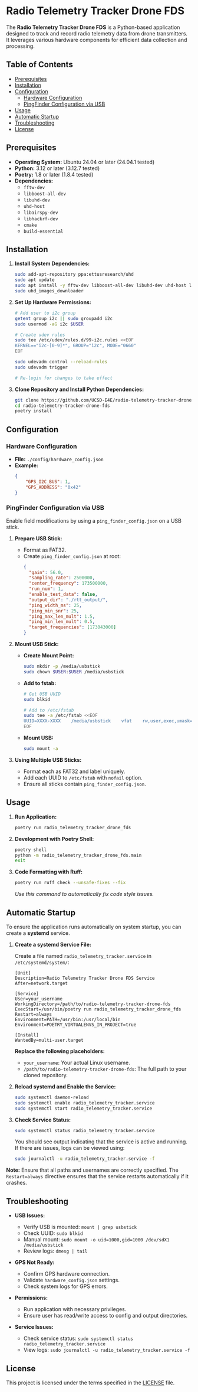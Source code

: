 # Radio Telemetry Tracker Drone FDS

The **Radio Telemetry Tracker Drone FDS** is a Python-based application designed to track and record radio telemetry data from drone transmitters. It leverages various hardware components for efficient data collection and processing.

## Table of Contents
- [Prerequisites](#prerequisites)
- [Installation](#installation)
- [Configuration](#configuration)
  - [Hardware Configuration](#hardware-configuration)
  - [PingFinder Configuration via USB](#pingfinder-configuration-via-usb)
- [Usage](#usage)
- [Automatic Startup](#automatic-startup)
- [Troubleshooting](#troubleshooting)
- [License](#license)

## Prerequisites
- **Operating System:** Ubuntu 24.04 or later (24.04.1 tested)
- **Python:** 3.12 or later (3.12.7 tested)
- **Poetry:** 1.8 or later (1.8.4 tested)
- **Dependencies:** 
  - `fftw-dev`
  - `libboost-all-dev`
  - `libuhd-dev`
  - `uhd-host`
  - `libairspy-dev`
  - `libhackrf-dev`
  - `cmake`
  - `build-essential`

## Installation

1. **Install System Dependencies:**
    ```bash
    sudo add-apt-repository ppa:ettusresearch/uhd
    sudo apt update
    sudo apt install -y fftw-dev libboost-all-dev libuhd-dev uhd-host libairspy-dev libhackrf-dev cmake build-essential
    sudo uhd_images_downloader
    ```

2. **Set Up Hardware Permissions:**
    ```bash
    # Add user to i2c group
    getent group i2c || sudo groupadd i2c
    sudo usermod -aG i2c $USER

    # Create udev rules
    sudo tee /etc/udev/rules.d/99-i2c.rules <<EOF
    KERNEL=="i2c-[0-9]*", GROUP="i2c", MODE="0660"
    EOF

    sudo udevadm control --reload-rules
    sudo udevadm trigger

    # Re-login for changes to take effect
    ```

3. **Clone Repository and Install Python Dependencies:**
    ```bash
    git clone https://github.com/UCSD-E4E/radio-telemetry-tracker-drone-fds.git
    cd radio-telemetry-tracker-drone-fds
    poetry install
    ```

## Configuration

### Hardware Configuration
- **File:** `./config/hardware_config.json`
- **Example:**
    ```json
    {
        "GPS_I2C_BUS": 1,
        "GPS_ADDRESS": "0x42"
    }
    ```

### PingFinder Configuration via USB
Enable field modifications by using a `ping_finder_config.json` on a USB stick.

1. **Prepare USB Stick:**
    - Format as FAT32.
    - Create `ping_finder_config.json` at root:
        ```json
        {
          "gain": 56.0,
          "sampling_rate": 2500000,
          "center_frequency": 173500000,
          "run_num": 1,
          "enable_test_data": false,
          "output_dir": "./rtt_output/",
          "ping_width_ms": 25,
          "ping_min_snr": 25,
          "ping_max_len_mult": 1.5,
          "ping_min_len_mult": 0.5,
          "target_frequencies": [173043000]
        }
        ```

2. **Mount USB Stick:**
    - **Create Mount Point:**
        ```bash
        sudo mkdir -p /media/usbstick
        sudo chown $USER:$USER /media/usbstick
        ```
    - **Add to fstab:**
        ```bash
        # Get USB UUID
        sudo blkid

        # Add to /etc/fstab
        sudo tee -a /etc/fstab <<EOF
        UUID=XXXX-XXXX    /media/usbstick    vfat    rw,user,exec,umask=000,uid=1000,gid=1000    0    0
        EOF
        ```
    - **Mount USB:**
        ```bash
        sudo mount -a
        ```

3. **Using Multiple USB Sticks:**
    - Format each as FAT32 and label uniquely.
    - Add each UUID to `/etc/fstab` with `nofail` option.
    - Ensure all sticks contain `ping_finder_config.json`.

## Usage

1. **Run Application:**
    ```bash
    poetry run radio_telemetry_tracker_drone_fds
    ```

2. **Development with Poetry Shell:**
    ```bash
    poetry shell
    python -m radio_telemetry_tracker_drone_fds.main
    exit
    ```

3. **Code Formatting with Ruff:**
    ```bash
    poetry run ruff check --unsafe-fixes --fix
    ```
    *Use this command to automatically fix code style issues.*

## Automatic Startup

To ensure the application runs automatically on system startup, you can create a **systemd** service.

1. **Create a systemd Service File:**

    Create a file named `radio_telemetry_tracker.service` in `/etc/systemd/system/`:

    ```bash: /etc/systemd/system/radio_telemetry_tracker.service
    [Unit]
    Description=Radio Telemetry Tracker Drone FDS Service
    After=network.target

    [Service]
    User=your_username
    WorkingDirectory=/path/to/radio-telemetry-tracker-drone-fds
    ExecStart=/usr/bin/poetry run radio_telemetry_tracker_drone_fds
    Restart=always
    Environment=PATH=/usr/bin:/usr/local/bin
    Environment=POETRY_VIRTUALENVS_IN_PROJECT=true

    [Install]
    WantedBy=multi-user.target
    ```

    **Replace the following placeholders:**
    - `your_username`: Your actual Linux username.
    - `/path/to/radio-telemetry-tracker-drone-fds`: The full path to your cloned repository.

2. **Reload systemd and Enable the Service:**
    ```bash
    sudo systemctl daemon-reload
    sudo systemctl enable radio_telemetry_tracker.service
    sudo systemctl start radio_telemetry_tracker.service
    ```

3. **Check Service Status:**
    ```bash
    sudo systemctl status radio_telemetry_tracker.service
    ```

    You should see output indicating that the service is active and running. If there are issues, logs can be viewed using:
    ```bash
    sudo journalctl -u radio_telemetry_tracker.service -f
    ```

**Note:** Ensure that all paths and usernames are correctly specified. The `Restart=always` directive ensures that the service restarts automatically if it crashes.

## Troubleshooting

- **USB Issues:**
    - Verify USB is mounted: `mount | grep usbstick`
    - Check UUID: `sudo blkid`
    - Manual mount: `sudo mount -o uid=1000,gid=1000 /dev/sdX1 /media/usbstick`
    - Review logs: `dmesg | tail`

- **GPS Not Ready:**
    - Confirm GPS hardware connection.
    - Validate `hardware_config.json` settings.
    - Check system logs for GPS errors.

- **Permissions:**
    - Run application with necessary privileges.
    - Ensure user has read/write access to config and output directories.

- **Service Issues:**
    - Check service status: `sudo systemctl status radio_telemetry_tracker.service`
    - View logs: `sudo journalctl -u radio_telemetry_tracker.service -f`

## License

This project is licensed under the terms specified in the [LICENSE](LICENSE) file.
